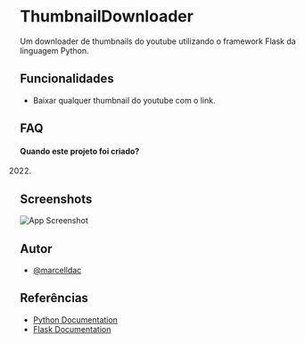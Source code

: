 # ThumbnailDownloader

Um downloader de thumbnails do youtube utilizando o framework Flask da linguagem Python.

## Funcionalidades

- Baixar qualquer thumbnail do youtube com o link.

## FAQ

#### Quando este projeto foi criado?

2022.

## Screenshots

![App Screenshot](https://user-images.githubusercontent.com/83461178/210815210-098ca869-d1ea-401d-a22c-e96234ee70c9.png)

## Autor

- [@marcelldac](https://github.com/marcelldac)

## Referências

 - [Python Documentation](https://wiki.python.org/moin/BeginnersGuide)
 - [Flask Documentation](https://flask.palletsprojects.com/en/2.2.x/)
